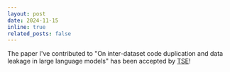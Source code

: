 ```yaml
---
layout: post
date: 2024-11-15
inline: true
related_posts: false
---
```


The paper I've contributed to "On inter-dataset code duplication and data leakage in large language models" has been accepted by [TSE](https://www.computer.org/csdl/journal/ts/5555/01/10759822/223EzPVicCY)!